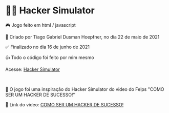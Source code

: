 <h1>🐱‍💻 Hacker Simulator</h1>
<p>🎮 Jogo feito em html / javascript</p>
<p>🧑 Criado por Tiago Gabriel Dusman Hoepfner, no dia 22 de maio de 2021</p>
<p>✅ Finalizado no dia 16 de junho de 2021</p>
<p>👍 Todo o código foi feito por mim mesmo</p>
<p>Acesse: <a href="https://teaguinho-feiu.github.io/hacker-simulator/">Hacker Simulator</a></p>
<br>
<p>📼 O jogo foi uma inspiração do Hacker Simulator do video do Felps "COMO SER UM HACKER DE SUCESSO!"</p>
<p>🔗 Link do video: <a href="https://www.youtube.com/watch?v=TOoECR7O5l0&t=535s">COMO SER UM HACKER DE SUCESSO!</a></p>
